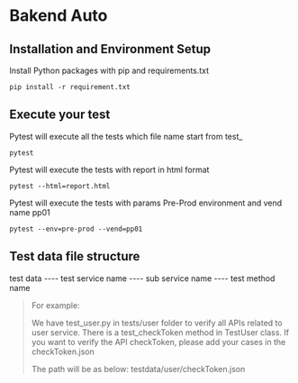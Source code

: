 # Bakend Auto

## Installation and Environment Setup

Install Python packages with pip and requirements.txt

```
pip install -r requirement.txt
```

## Execute your test

Pytest will execute all the tests which file name start from test_

```
pytest
```

Pytest will execute the tests with report in html format

```
pytest --html=report.html
```

Pytest will execute the tests with params Pre-Prod environment and vend name pp01

```
pytest --env=pre-prod --vend=pp01
```

## Test data file structure

test data ---- test service name ---- sub service name ---- test method name

> For example:
> 
> We have test_user.py in tests/user folder to verify all APIs related to user service. There is a test_checkToken method in TestUser class. If you want to verify the API checkToken, please add your cases in the checkToken.json
>
>The path will be as below: 
> testdata/user/checkToken.json